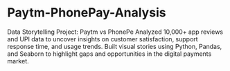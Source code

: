 # Paytm-PhonePay-Analysis
Data Storytelling Project: Paytm vs PhonePe
Analyzed 10,000+ app reviews and UPI data to uncover insights on customer satisfaction, support response time, and usage trends. Built visual stories using Python, Pandas, and Seaborn to highlight gaps and opportunities in the digital payments market.
